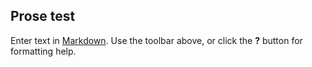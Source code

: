 ## Prose test

Enter text in [Markdown](http://daringfireball.net/projects/markdown/). Use the toolbar above, or click the **?** button for formatting help.
